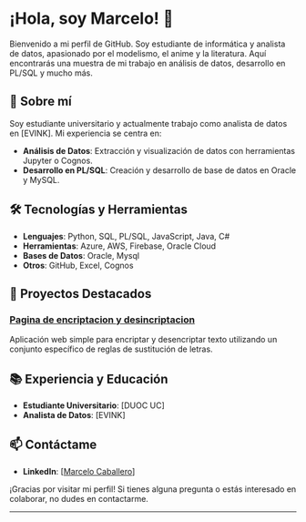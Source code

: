 # ¡Hola, soy Marcelo! 👋

Bienvenido a mi perfil de GitHub. Soy estudiante de informática y analista de datos, apasionado por el modelismo, el anime y la literatura. Aquí encontrarás una muestra de mi trabajo en análisis de datos, desarrollo en PL/SQL y mucho más. 

## 🚀 Sobre mí

Soy estudiante universitario y actualmente trabajo como analista de datos en [EVINK]. Mi experiencia se centra en:

- **Análisis de Datos**: Extracción y visualización de datos con herramientas Jupyter o Cognos.
- **Desarrollo en PL/SQL**: Creación y desarrollo de base de datos en Oracle y MySQL.

## 🛠️ Tecnologías y Herramientas

- **Lenguajes**: Python, SQL, PL/SQL, JavaScript, Java, C#
- **Herramientas**: Azure, AWS, Firebase, Oracle Cloud
- **Bases de Datos**: Oracle, Mysql
- **Otros**: GitHub, Excel, Cognos

## 🌟 Proyectos Destacados

### [Pagina de encriptacion y desincriptacion]([enlace-a-tu-repositorio](https://github.com/MarceloCaballeroo/desafio_encriptacion))
 Aplicación web simple para encriptar y desencriptar texto utilizando un conjunto específico de reglas de sustitución de letras.

## 📚 Experiencia y Educación

- **Estudiante Universitario**: [DUOC UC]
- **Analista de Datos**: [EVINK]

## 📫 Contáctame

- **LinkedIn**: [[Marcelo Caballero](https://www.linkedin.com/in/marcelo-caballero-olave/)]

¡Gracias por visitar mi perfil! Si tienes alguna pregunta o estás interesado en colaborar, no dudes en contactarme.

---
